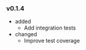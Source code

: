 <!-- markdownlint-disable MD041 MD034 -->

### v0.1.4

- added
  - Add integration tests
- changed
  - Improve test coverage
